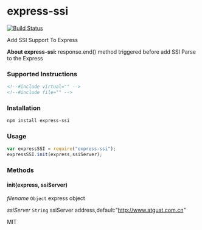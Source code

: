 express-ssi
========

[![Build Status](https://travis-ci.org/kidwm/node-ssi.png)](https://travis-ci.org/kidwm/node-ssi)

Add SSI Support To Express

__About express-ssi:__ response.end() method triggered before add SSI Parse to the Express

### Supported Instructions

```html
<!--#include virtual="" -->
<!--#include file="" -->
```

### Installation

```bash
npm install express-ssi
```

### Usage

```javascript
var expressSSI = require("express-ssi");
expressSSI.init(express,ssiServer);
```

### Methods

#### init(express, ssiServer)
_filename_ `Object` express object

_ssiServer_ `String` ssiServer address,default:"http://www.atguat.com.cn"

MIT
